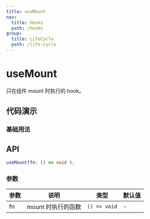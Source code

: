 ```yaml
---
title: useMount
nav:
  title: Hooks
  path: /hooks
group:
  title: LifeCycle
  path: /life-cycle
---
```


# useMount

只在组件 mount 时执行的 hook。

## 代码演示

### 基础用法

## API

```typescript
useMount(fn: () => void );
```

### 参数

| 参数 | 说明               | 类型         | 默认值 |
| ---- | ------------------ | ------------ | ------ |
| fn   | mount 时执行的函数 | `() => void` | -      |

